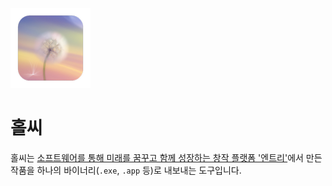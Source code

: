 ![](/app/src-tauri/icons/128x128.png)
# 홀씨

홀씨는 [소프트웨어를 통해 미래를 꿈꾸고 함께 성장하는 창작 플랫폼 '엔트리'](https://playentry.org)에서 만든 작품을 하나의 바이너리(`.exe`, `.app` 등)로 내보내는 도구입니다.
